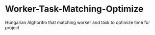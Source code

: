 # Worker-Task-Matching-Optimize
Hungarian Alghoritm that matching worker and task to optimize time for project
